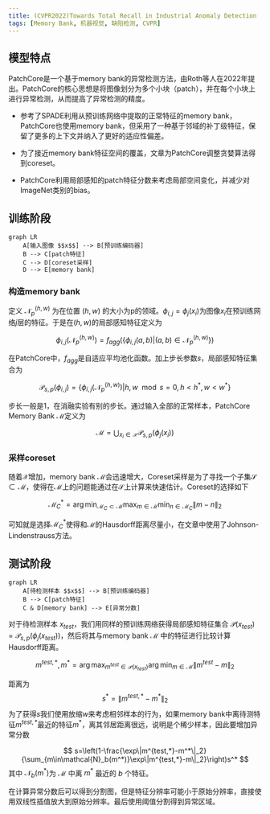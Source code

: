 ```yaml
---
title: (CVPR2022)Towards Total Recall in Industrial Anomaly Detection
tags: [Memory Bank, 机器视觉, 缺陷检测, CVPR]
---
```


## 模型特点
PatchCore是一个基于memory bank的异常检测方法，由Roth等人在2022年提出。PatchCore的核心思想是将图像划分为多个小块（patch），并在每个小块上进行异常检测，从而提高了异常检测的精度。
- 参考了SPADE利用从预训练网络中提取的正常特征的memory bank，PatchCore也使用memory bank，但采用了一种基于邻域的补丁级特征，保留了更多的上下文并纳入了更好的适应性偏差。

- 为了接近memory bank特征空间的覆盖，文章为PatchCore调整贪婪算法得到coreset。

- PatchCore利用局部感知的patch特征分数来考虑局部空间变化，并减少对ImageNet类别的bias。

## 训练阶段
```mermaid
graph LR
    A[输入图像 $$x$$] --> B[预训练编码器]
    B --> C[patch特征]
    C --> D[coreset采样]
    D --> E[memory bank]
```

### 构造memory bank
定义 $\mathcal{N}_p^{(h,w)}$ 为在位置 $(h,w)$ 的大小为p的领域。$\phi_{i,j}=\phi_j(x_i)$为图像$x_i$在预训练网络$j$层的特征。于是在$(h,w)$的局部感知特征定义为

$$\phi_{i,j}(\mathcal{N}_p^{(h,w)}) = f_{agg}(\{\phi_{i,j}(a,b)|(a,b)\in\mathcal{N}_p^{(h,w)}\})$$

在PatchCore中，$f_{agg}$是自适应平均池化函数。加上步长参数$s$，局部感知特征集合为

$$\mathcal{P}_{s,p}(\phi_{i,j}) = \{\phi_{i,j}(\mathcal{N}_p^{(h,w)})|h,w\mod s=0,h<h^*,w<w^*\}$$

步长一般是1，在消融实验有别的步长。通过输入全部的正常样本，PatchCore Memory Bank $\mathcal{M}$定义为

$$\mathcal{M} = \bigcup_{x_i\in\mathcal{X}}\mathcal{P}_{s,p}(\phi_{j}(x_i))$$

### 采样coreset
随着$\mathcal{X}$增加，memory bank $\mathcal{M}$会迅速增大，Coreset采样是为了寻找一个子集$\mathcal{S}\subset\mathcal{M}$，使得在$\mathcal{M}$上的问题能通过在$\mathcal{S}$上计算来快速估计。Coreset的选择如下

$$\mathcal{M}^*_C=\arg\min_{\mathcal{M}_C\subset\mathcal{M}} \max_{m\in\mathcal{M}} \min_{n\in\mathcal{M}_C} \|m-n\|_2$$

可知就是选择$\mathcal{M}^*_C$使得和$\mathcal{M}$的Hausdorff距离尽量小，在文章中使用了Johnson-Lindenstrauss方法。

## 测试阶段
```mermaid
graph LR
    A[待检测样本 $$x$$] --> B[预训练编码器]
    B --> C[patch特征] 
    C & D[memory bank] --> E[异常分数]
```
对于待检测样本 $x_{test}$，我们用同样的预训练网络获得局部感知特征集合 $\mathcal{P}(x_{test})=\mathcal{P}_{s,p}(\phi_j(x_{test}))$，然后将其与memory bank $\mathcal{M}$ 中的特征进行比较计算Hausdorff距离。

$$m^{test,*},m^*=\arg\max_{m^{test}\in\mathcal{P}(x_{test})} \arg\min_{m\in\mathcal{M}} \|m^{test}-m\|_2$$

距离为
$$
s^*=\|m^{test,*}-m^*\|_2
$$
为了获得$s$我们使用放缩$w$来考虑相邻样本的行为，如果memory bank中离待测特征$m^{test,*}$最近的特征$m^*$，离其邻居距离很远，说明是个稀少样本，因此要增加异常分数

$$
s=\left(1-\frac{\exp\|m^{test,*}-m^*\|_2}{\sum_{m\in\mathcal{N}_b(m^*)}\exp\|m^{test,*}-m\|_2}\right)s^*
$$
其中 $\mathcal{N}_b(m^*)$为 $\mathcal{M}$ 中离 $m^*$ 最近的 $b$ 个特征。

在计算异常分数后可以得到分割图，但是特征分辨率可能小于原始分辨率，直接使用双线性插值放大到原始分辨率。最后使用阈值分割得到异常区域。
